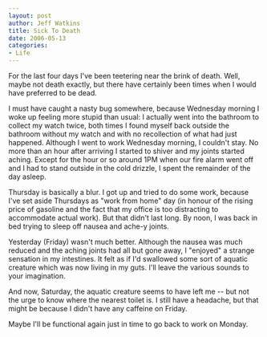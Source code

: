 ```yaml
--- 
layout: post
author: Jeff Watkins
title: Sick To Death
date: 2006-05-13
categories: 
- Life
---
```


For the last four days I've been teetering near the brink of death. Well, maybe not death exactly, but there have certainly been times when I would have preferred to be dead.

I must have caught a nasty bug somewhere, because Wednesday morning I woke up feeling more stupid than usual: I actually went into the bathroom to collect my watch twice, both times I found myself back outside the bathroom without my watch and with no recollection of what had just happened. Although I went to work Wednesday morning, I couldn't stay. No more than an hour after arriving I started to shiver and my joints started aching. Except for the hour or so around 1PM when our fire alarm went off and I had to stand outside in the cold drizzle, I spent the remainder of the day asleep.

Thursday is basically a blur. I got up and tried to do some work, because I've set aside Thursdays as "work from home" day (in honour of the rising price of gasoline and the fact that my office is too distracting to accommodate actual work). But that didn't last long. By noon, I was back in bed trying to sleep off nausea and ache-y joints.

Yesterday (Friday) wasn't much better. Although the nausea was much reduced and the aching joints had all but gone away, I "enjoyed" a strange sensation in my intestines. It felt as if I'd swallowed some sort of aquatic creature which was now living in my guts. I'll leave the various sounds to your imagination.

And now, Saturday, the aquatic creature seems to have left me -- but not the urge to know where the nearest toilet is. I still have a headache, but that might be because I didn't have any caffeine on Friday.

Maybe I'll be functional again just in time to go back to work on Monday.